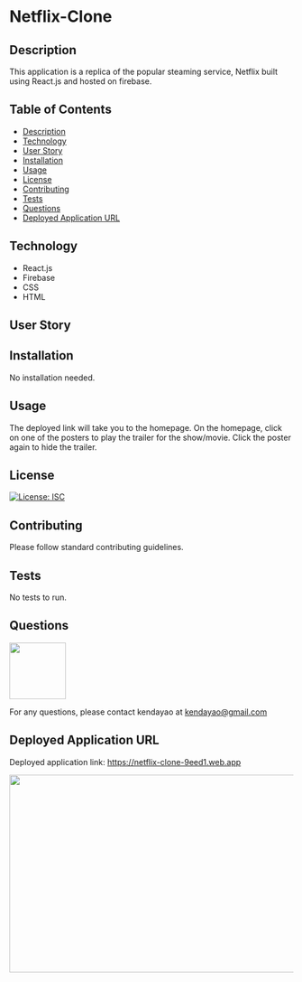 # Netflix-Clone

## Description

This application is a replica of the popular steaming service, Netflix built using React.js and hosted on firebase.

## Table of Contents

- [Description](#description)
- [Technology](#technology)
- [User Story](#user-story)
- [Installation](#installation)
- [Usage](#usage)
- [License](#license)
- [Contributing](#contributing)
- [Tests](#tests)
- [Questions](#questions)
- [Deployed Application URL](#deployed-application-URL)

## Technology

- React.js
- Firebase
- CSS
- HTML

## User Story

## Installation

No installation needed.

## Usage

The deployed link will take you to the homepage. On the homepage, click on one of the posters to play the trailer for the show/movie. Click the poster again to hide the trailer.

## License

[![License: ISC](https://img.shields.io/badge/License-ISC-blue.svg)](https://opensource.org/licenses/ISC)

## Contributing

Please follow standard contributing guidelines.

## Tests

No tests to run.

## Questions

<img src="https://avatars3.githubusercontent.com/u/62568395?v=4" width="100" height="100">

For any questions, please contact kendayao at kendayao@gmail.com

## Deployed Application URL

Deployed application link: https://netflix-clone-9eed1.web.app

<img src="public/netflix-clone.png" width="550" height="350">
